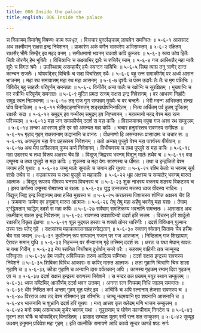 ```yaml
---
title: 006 Inside the palace
title_english: 006 Inside the palace

---
```

<div class="audioEmbed"  caption="श्रीराम-हरिसीताराममूर्ति-घनपाठिभ्यां वचनम्" src="https://archive.org/download/Ramayana-recitation-Sriram-harisItArAmamUrti-Ghanapaati-v2/Kanda_5/Kanda_5_SK-006-Inside_the_palace.mp3"></div>
स निकामम् विमानेषु विषण्णः काम रूपधृत् ।  
विचचार पुनर्लङ्काम् लाघवेन समन्वितः ॥ ५-६-१  
आससाद अथ लक्ष्मीवान् राक्षस इन्द्र निवेशनम् ।  
प्राकारेण अर्क वर्णेन भास्वरेण अभिसम्व्ऱ्तम् ॥ ५-६-२  
रक्षितम् राक्षसैर् भीमैः सिम्हैर् इव महद् वनम् ।  
समीक्षमाणो भवनम् चकाशे कपि कुन्जरः ॥ ५-६-३  
रूप्य कोप हितैः चित्रैः तोरणैर् हेम भूषितैः ।  
विचित्राभिः च कक्ष्याभिर् द्वारैः च रुचिरैर् व्ऱ्तम् ॥ ५-६-४  
गज आस्थितैर् महा मात्रैः शूरैः च विगत श्रमैः ।  
उपस्थितम् असम्हार्यैर् हयैः स्यन्दन यायिभिः ॥ ५-६-५  
सिम्ह व्याघ्र तनु त्राणैर् दान्त कान्चन राजतैः ।  
घोषवद्भिर् विचित्रैः च सदा विचरितम् रथैः ॥ ५-६-६  
बहु रत्न समाकीर्णम् पर अर्ध्य आसन भाजनम् ।  
महा रथ समावासम् महा रथ महा आसनम् ॥ ५-६-७  
दृश्यैः च परम उदारैः तैः तैः च मृग पक्षिभिः ।  
विविधैर् बहु साहस्रैः परिपूर्णम् समन्ततः ॥ ५-६-८  
विनीतैर् अन्त पालैः च रक्षोभिः च सुरक्षितम् ।  
मुख्याभिः च वर स्त्रीभिः परिपूर्णम् समन्ततः ॥ ५-६-९  
मुदित प्रमदा रत्नम् राक्षस इन्द्र निवेशनम् ।  
वर आभरण निर्ह्रादैः समुद्र स्वन निह्स्वनम् ॥ ५-६-१०  
तद् राज गुण सम्पन्नम् मुख्यैः च वर चन्दनैः ।  
भेरी म्ऱ्दन्ग अभिरुतम् शन्ख घोष विनादितम् ॥ ५-६-११  
भेरीमृदङ्गाभिरुतम् शङ्खघोषनिनादितम् ।  
नित्य अर्चितम् पर्व हुतम् पूजितम् राक्षसैः सदा ॥ ५-६-१२  
समुद्रम् इव गम्भीरम् समुद्रम् इव निह्स्वनम् ।  
महात्मानो महद् वेश्म महा रत्न परिच्चदम् ॥ ५-६-१३  
महा जन समाकीर्णम् ददर्श स महा कपिः ।  
विराजमानम् वपुषा गज अश्व रथ सम्कुलम् ॥ ५-६-१४  
लन्का आभरणम् इति एव सो अमन्यत महा कपिः ।  
चचार हनुमांस्तत्र रावणस्य समीपतः ॥ ५-६-१५  
गृहाद् गृहम् राक्षसानाम् उद्यानानि च वानरः ।  
वीक्षमाणो हि असम्त्रस्तः प्रासादामः च चचार सः ॥ ५-६-१६  
अवप्लुत्य महा वेगः प्रहस्तस्य निवेशनम् ।  
ततो अन्यत् पुप्लुवे वेश्म महा पार्श्वस्य वीर्यवान् ॥ ५-६-१७  
अथ मेघ प्रतीकाशम् कुम्भ कर्ण निवेशनम् ।  
विभीषणस्य च तथा पुप्लुवे स महा कपिः ॥ ५-६-१८  
महा उदरस्य च तथा विरूप अक्षस्य चैव हि ।  
विद्युज् जिह्वस्य भवनम् विद्युन् मालेः तथैव च ॥ ५-६-१९  
वज्र दम्ष्ट्रस्य च तथा पुप्लुवे स महा कपिः ।  
शुकस्य च महा वेगः सारणस्य च धीमतः ।  
तथा च इन्द्रजितो वेश्म जगाम हरि यूथपः ॥ ५-६-२०  
जम्बु मालेः सुमालेः च जगाम हरि यूथपः ॥ ५-६-२१  
रश्मि केतोः च भवनम् सूर्य शत्रोः तथैव च ।  
वज्रकायस्य च तथा पुप्लुवे स महाकपिः ॥ ५-६-२२  
धूम्र अक्षस्य च सम्पातेर् भवनम् मारुत आत्मजः ।  
विद्युद् रूपस्य भीमस्य घनस्य विघनस्य च ॥ ५-६-२३  
शुक नाभस्य वक्रस्य शठस्य विकटस्य च ।  
ह्रस्व कर्णस्य दम्ष्ट्रस्य रोमशस्य च रक्षसः ॥ ५-६-२४  
युद्ध उन्मत्तस्य मत्तस्य ध्वज ग्रीवस्य नादिनः ।  
विद्युज् जिह्व इन्द्र जिह्वानाम् तथा हस्ति मुखस्य च ॥ ५-६-२५  
करालस्य पिशाचस्य शोणित अक्षस्य चैव हि ।  
क्रममाणः क्रमेण एव हनूमान् मारुत आत्मजः ॥ ५-६-२६  
तेषु तेषु महा अर्हेषु भवनेषु महा यशाः ।  
तेषाम् ऱ्^द्धिमताम् ऋद्धिम् ददर्श स महा कपिः ॥ ५-६-२७  
सर्वेषाम् समतिक्रम्य भवनानि समन्ततः ।  
आससाद अथ लक्ष्मीवान् राक्षस इन्द्र निवेशनम् ॥ ५-६-२८  
रावणस्य उपशायिन्यो ददर्श हरि सत्तमः ।  
विचरन् हरि शार्दूलो राक्षसीर् विकृत ईक्षणाः ॥ ५-६-२९  
शूल मुद्गल हस्ताः च शक्तो तोमर धारिणीः ।  
ददर्श विविधान् गुल्मामः तस्य रक्षः पतेर् गृहे ।  
राक्षसांश्च महाकायान्नानाप्रहरणोद्यतान् ॥ ५-६-३०  
रक्तान् श्वेतान् सितामः चैव हरीमः चैव महा जवान् ॥५-६-३१  
कुलीनान् रूप सम्पन्नान् गजान् पर गज आरुजान् ।  
निष्ठितान् गज शिखायाम् ऐरावत समान् युधि ॥ ५-६-३२  
निहन्त्ऱ्ऱ्न् पर सैन्यानाम् गृहे तस्मिन् ददर्श सः ।  
क्षरतः च यथा मेघान् स्रवतः च यथा गिरीन् ॥ ५-६-३३  
मेघ स्तनित निर्घोषान् दुर्धर्षान् समरे परैः ।  
सहस्रम् वाहिनीः तत्र जाम्बूनद परिष्कृताः ॥ ५-६-३४  
हेम जालैर् अविच्चिन्नाः तरुण आदित्य सम्निभाः ।  
ददर्श राक्षस इन्द्रस्य रावणस्य निवेशने ॥ ५-६-३५  
शिबिका विविध आकाराः स कपिर् मारुत आत्मजः ।  
लता गृहाणि चित्राणि चित्र शाला गृहाणि च ॥ ५-६-३६  
क्रीडा गृहाणि च अन्यानि दारु पर्वतकान् अपि ।  
कामस्य गृहकम् रम्यम् दिवा गृहकम् एव च ॥ ५-६-३७  
ददर्श राक्षस इन्द्रस्य रावणस्य निवेशने ।  
स मन्दर तल प्रख्यम् मयूर स्थान सम्कुलम् ॥ ५-६-३८  
ध्वज यष्टिभिर् आकीर्णम् ददर्श भवन उत्तमम् ।  
अनन्त रत्न निचयम् निधि जालम् समन्ततः ॥ ५-६-३९  
धीर निष्ठित कर्म अन्तम् गृहम् भूत पतेर् इव ।  
अर्चिर्भिः च अपि रत्नानाम् तेजसा रावणस्य च ॥ ५-६-४०  
विरराज अथ तद् वेश्म रश्मिमान् इव रश्मिभिः ।  
जाम्बू नदमयानि एव शयनानि आसनानि च ॥ ५-६-४१  
भाजनानि च शुभ्राणि ददर्श हरि यूथपः ।  
मध्व् आसव कृत क्लेदम् मणि भाजन सम्कुलम् ॥ ५-६-४२  
मनो रमम् असम्बाधम् कुबेर भवनम् यथा ।  
नूपुराणाम् च घोषेण कान्चीनाम् निनदेन च ॥ ५-६-४३  
मृदन्ग तल घोषैः च घोषवद्भिर् विनादितम् ।  
प्रासाद सम्घात युतम् स्त्री रत्न शत सम्कुलम् ॥ ५-६-४२  
सुव्यूढ कक्ष्यम् हनुमान् प्रविवेश महा गृहम् ।  
इति वाल्मीकि रामायणे आदि काव्ये सुन्दर काण्डे षष्ठः सर्गः